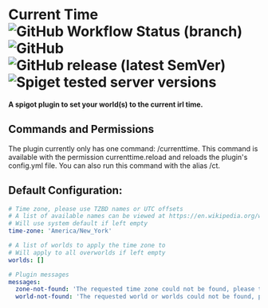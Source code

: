 # Current Time ![GitHub Workflow Status (branch)](https://img.shields.io/github/workflow/status/tibinonest/current-time/gradle-ci/main) ![GitHub](https://img.shields.io/github/license/tibinonest/current-time) ![GitHub release (latest SemVer)](https://img.shields.io/github/v/release/tibinonest/current-time) ![Spiget tested server versions](https://img.shields.io/spiget/tested-versions/93971)
**A spigot plugin to set your world(s) to the current irl time.**

## Commands and Permissions
The plugin currently only has one command: /currenttime.
This command is available with the permission currenttime.reload and reloads the plugin's config.yml file.
You can also run this command with the alias /ct.

## Default Configuration:
```yaml
# Time zone, please use TZBD names or UTC offsets
# A list of available names can be viewed at https://en.wikipedia.org/wiki/List_of_tz_database_time_zones
# Will use system default if left empty
time-zone: 'America/New_York'

# A list of worlds to apply the time zone to
# Will apply to all overworlds if left empty
worlds: []

# Plugin messages
messages:
  zone-not-found: 'The requested time zone could not be found, please try entering a valid one.'
  world-not-found: 'The requested world or worlds could not be found, please try entering a valid one.'
```
